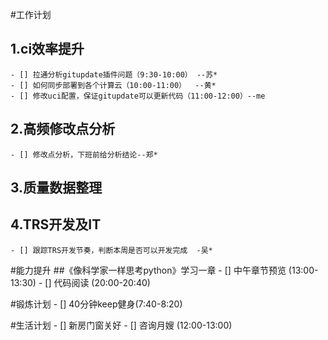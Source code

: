 #工作计划
## 1.ci效率提升
	- [] 拉通分析gitupdate插件问题（9:30-10:00） --苏*
	- [] 如何同步部署到各个计算云（10:00-11:00）  --黄*
	- [] 修改uci配置，保证gitupdate可以更新代码（11:00-12:00）--me
## 2.高频修改点分析
	- [] 修改点分析，下班前给分析结论--郑*
## 3.质量数据整理
## 4.TRS开发及IT
	- [] 跟踪TRS开发节奏，判断本周是否可以开发完成  -吴*
	
	
#能力提升
##《像科学家一样思考python》学习一章
	- [] 中午章节预览 (13:00-13:30)
	- [] 代码阅读 (20:00-20:40)



#锻炼计划
    - [] 40分钟keep健身(7:40-8:20)


#生活计划
	- [] 新房门窗关好 
    - [] 咨询月嫂 (12:00-13:00)